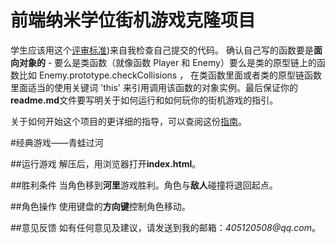 
前端纳米学位街机游戏克隆项目
===============================

学生应该用这个[评审标准](https://review.udacity.com/#!/rubrics/499/view))来自我检查自己提交的代码。 确认自己写的函数要是**面向对象的** -  要么是类函数（就像函数 Player 和 Enemy）要么是类的原型链上的函数比如 Enemy.prototype.checkCollisions ， 在类函数里面或者类的原型链函数里面适当的使用关键词 'this' 来引用调用该函数的对象实例。最后保证你的**readme.md**文件要写明关于如何运行和如何玩你的街机游戏的指引。

关于如何开始这个项目的更详细的指导，可以查阅这份[指南](https://gdgdocs.org/document/d/1v01aScPjSWCCWQLIpFqvg3-vXLH2e8_SZQKC8jNO0Dc/pub?embedded=true)。

#经典游戏——青蛙过河

##运行游戏
解压后，用浏览器打开**index.html**。

##胜利条件
当角色移到**河里**游戏胜利。角色与**敌人**碰撞将退回起点。

##角色操作
使用键盘的**方向键**控制角色移动。

##意见反馈
如有任何意见及建议，请发送到我的邮箱：_405120508@qq.com_。
